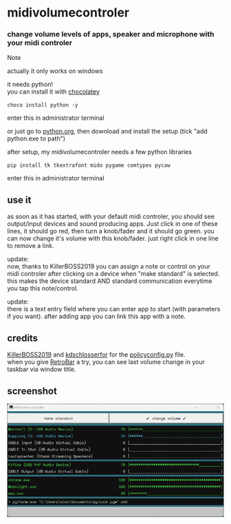 # midivolumecontroler
### change volume levels of apps, speaker and microphone with your midi controler

> [!NOTE]
> actually it only works on windows

it needs python!<br>
you can install it with [chocolatey](https://chocolatey.org/install)<br>
```Shell
choco install python -y
```
enter this in administrator terminal

or just go to [python.org](https://www.python.org/), then download and install the setup (tick "add python.exe to path")

after setup, my midivolumecontroler needs a few python libraries<br>
```Shell
pip install tk tkextrafont mido pygame comtypes pycaw
```
enter this in administrator terminal

## use it
as soon as it has started, with your default midi controler, you should see output/input devices and sound producing apps. Just click in one of these lines, it should go red, then turn a knob/fader and it should go green. you can now change it's volume with this knob/fader. just right click in one line to remove a link.

update:<br>
now, thanks to KillerBOSS2019 you can assign a note or control on your midi controler after clicking on a device when "make standard" is selected. this makes the device standard AND standard communication everytime you tap this note/control.

update:<br>
there is a text entry field where you can enter app to start (with parameters if you want). after adding app you can link this app with a note.

## credits
[KillerBOSS2019](https://github.com/KillerBOSS2019) and [kdschlosserfor](https://github.com/kdschlosser) for the [policyconfig.py](/app/policyconfig.py) file.<br>
when you give [RetroBar](https://github.com/dremin/RetroBar) a try, you can see last volume change in your taskbar via window title.

## screenshot
![screenshot](/screenshot_005.png?raw=true)
